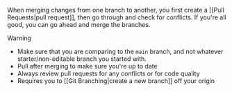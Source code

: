 When merging changes from one branch to another, you first create a [[Pull Requests|pull request]], then go through and check for conflicts. If you're all good, you can go ahead and merge the branches. 


> [!warning]
> - Make sure that you are comparing to the `main` branch, and not whatever starter/non-editable branch you started with.
> - Pull after merging to make sure you're up to date
> - Always review pull requests for any conflicts or for code quality
> - Requires you to [[Git Branching|create a new branch]] off your origin
